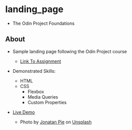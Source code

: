 # landing_page

- The Odin Project Foundations

## About

- Sample landing page following the Odin Project course

  - [Link To Assignment](https://www.theodinproject.com/lessons/foundations-landing-page)

- Demonstrated Skills:

  - HTML
  - CSS
    - Flexbox
    - Media Queries
    - Custom Properties

- [Live Demo](https://cert-ready.github.io/landing_page/)
  - Photo by [Jonatan Pie](https://unsplash.com/@r3dmax) on [Unsplash](https://unsplash.com/photos/h8nxGssjQXs)
